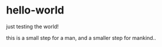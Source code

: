 # hello-world

just testing the world!

this is a small step for a man, and a smaller step for mankind..
